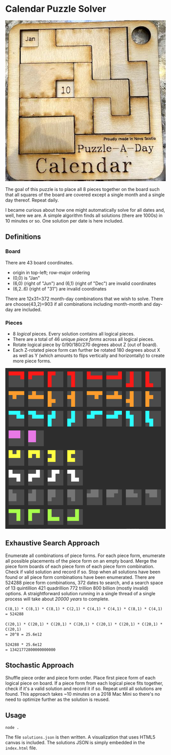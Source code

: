 # Calendar Puzzle Solver

![puzzle photo](photo.jpg)

The goal of this puzzle is to place all 8 pieces together on the board such that
all squares of the board are covered except a single month and a single day
thereof.  Repeat daily.

I became curious about how one might automatically solve for all dates and,
well, here we are. A simple algorithm finds all solutions (there are 1000s) in
10 minutes or so. One solution per date is here included.

## Definitions

### Board

There are 43 board coordinates.

- origin in top-left; row-major ordering
- (0,0) is "Jan"
- (6,0) (right of "Jun") and (6,1) (right of "Dec") are invalid coordinates
- (6,2..6) (right of "31") are invalid coordinates

There are 12x31=372 month-day combinations that we wish to solve.
There are choose(43,2)=903 if all combinations including month-month and day-day are included.

### Pieces

- 8 *logical* pieces.  Every solution contains all logical pieces.
- There are a total of 46 unique *piece forms* across all logical pieces.
- Rotate logical piece by 0/90/180/270 degrees about Z (out of board).
- Each Z-rotated piece form can further be rotated 180 degrees about X as well as Y
  (which amounts to flips vertically and horizontally) to create more piece forms.

![piece forms](piece_forms.png)

## Exhaustive Search Approach

Enumerate all combinations of piece forms. For each piece form, enumerate all
possible placements of the piece form on an empty board. Merge the piece form
boards of each piece form of each piece form combination. Check if valid
solution and record if so. Stop when all solutions have been found or all piece
form combinations have been enumerated.  There are 524288 piece form
combinations, 372 dates to search, and a search space of 13 quintillion 421
quadrillion 772 trillion 800 billion (mostly invalid) options.  A
straightforward solution running in a single thread of a single process will
take about *20000 years* to complete.

    C(8,1) * C(8,1) * C(8,1) * C(2,1) * C(4,1) * C(4,1) * C(8,1) * C(4,1)
    = 524288

    C(20,1) * C(20,1) * C(20,1) * C(20,1) * C(20,1) * C(20,1) * C(20,1) * C(20,1)
    = 20^8 = 25.6e12

    524288 * 25.6e12
    = 13421772800000000000

## Stochastic Approach

Shuffle piece order and piece form order. Place first piece form of each logical
piece on board. If a piece form from each logical piece fits together, check if
it's a valid solution and record it if so.  Repeat until all solutions are
found. This approach takes ~10 minutes on a 2018 Mac Mini so there's no need to
optimize further as the solution is reused.

## Usage

    node .

The file `solutions.json` is then written. A visualization that uses HTML5 canvas is included. The solutions JSON is simply embedded in the `index.html` file.
